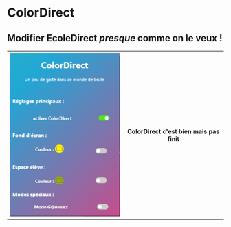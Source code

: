 <h1>ColorDirect</h1>
<h2> Modifier EcoleDirect <i>presque</i> comme on le veux ! </h2>
<table style="border-style: none;border-width: 0px;">
    <th>
      <img src="icon/screenshot.png">
    </th>
    <th>ColorDirect c'est bien mais pas finit</th>
  </tr>
</table>
